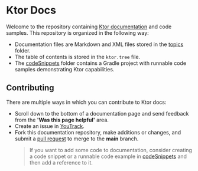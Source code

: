 # Ktor Docs

Welcome to the repository containing [Ktor documentation](https://ktor.io/docs/) and code samples. This repository is organized in the following way:
* Documentation files are Markdown and XML files stored in the [topics](topics) folder.
* The table of contents is stored in the `ktor.tree` file.
* The [codeSnippets](codeSnippets) folder contains a Gradle project with runnable code samples demonstrating Ktor capabilities.

## Contributing
There are multiple ways in which you can contribute to Ktor docs:
* Scroll down to the bottom of a documentation page and send feedback from the **'Was this page helpful'** area.
* Create an issue in [YouTrack](https://youtrack.jetbrains.com/issues/KTOR).
* Fork this documentation repository, make additions or changes, and submit a [pull request](https://docs.github.com/en/github/collaborating-with-issues-and-pull-requests/about-pull-requests) to merge to the **main** branch.
  > If you want to add some code to documentation, consider creating a code snippet or a runnable code example in [codeSnippets](codeSnippets) and then add a reference to it.
